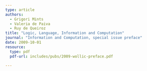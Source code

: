 ```yaml
---
type: article
authors:
  - Grigori Mints
  - Valeria de Paiva
  - Ruy de Queiroz
title: "Logic, Language, Information and Computation"
journal: "Information and Computation, special issue preface"
date: 2009-10-01
resource:
  type: pdf
  pdf-url: includes/pubs/2009-wollic-preface.pdf

---
```

